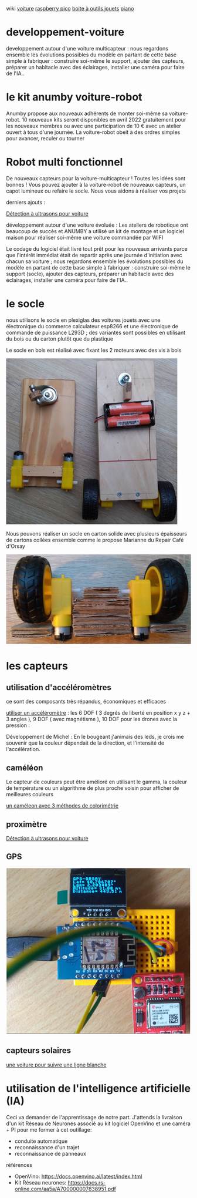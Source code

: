 wiki [voiture](https://github.com/anumby-source/developpement-voiture/wiki) [raspberry pico](https://github.com/anumby-source/raspberry-pico/wiki) [boite à outils jouets](https://github.com/anumby-source/jouets/wiki) [ piano](https://github.com/arnaudrco/piano-pour-adulte-debutant/wiki)

# developpement-voiture
developpement autour d'une voiture multicapteur : nous regardons ensemble les évolutions possibles du modèle en partant de cette base simple à fabriquer : construire soi-même le support, ajouter des capteurs, préparer un habitacle avec des éclairages, installer une caméra pour faire de l'IA..

# le kit anumby voiture-robot
Anumby propose aux nouveaux adhérents de monter soi-même sa voiture-robot. 10 nouveaux kits seront disponibles en avril 2022 gratuitement pour les nouveaux membres ou avec une participation de 10 € avec un atelier ouvert à tous d'une journée. La voiture-robot obeit à des ordres simples pour avancer, reculer ou tourner

# Robot multi fonctionnel
De nouveaux capteurs pour la voiture-multicapteur ! Toutes les idées sont bonnes ! Vous pouvez ajouter à la voiture-robot de nouveaux capteurs, un capot lumineux ou refaire le socle. Nous vous aidons à réaliser vos projets

derniers ajouts :

[Détection à ultrasons pour voiture](https://github.com/anumby-source/developpement-voiture/blob/main/esp-ultrason/ultrason.mp4)


développement autour d'une voiture évoluée : Les ateliers de robotique ont beaucoup de succès et ANUMBY a utilisé un kit de montage et un logiciel maison pour réaliser soi-même une voiture commandée par WIFI 

Le codage du logiciel était livré tout prêt pour les nouveaux arrivants parce que l'intérêt immédiat était de repartir après une journée d'initiation avec chacun sa voiture ; nous regardons ensemble les évolutions possibles du modèle en partant de cette base simple à fabriquer : construire soi-même le support (socle), ajouter des capteurs, préparer un habitacle avec des éclairages, installer une caméra pour faire de l'IA..

# le socle

nous utilisons le socle en plexiglas des voitures jouets avec une électronique du commerce calculateur esp8266 et une électronique de commande de puissance L293D ; des variantes sont possibles en utilisant du bois ou du carton plutôt que du plastique

Le socle en bois est réalisé avec fixant les 2 moteurs avec des vis à bois

![affiche](https://github.com/anumby-source/developpement-voiture/blob/main/bois.JPG)

Nous pouvons réaliser un socle en carton solide avec plusieurs épaisseurs de cartons collées ensemble comme le propose Marianne du Repair Café d'Orsay

![affiche](https://github.com/anumby-source/developpement-voiture/blob/main/carton.JPG)

# les capteurs

## utilisation d'accéléromètres 

ce sont des composants très répandus, économiques et efficaces 

[utiliser un accéléromètre](https://github.com/arnaudrco/exemples/tree/main/de-accelerometre) :  les 6 DOF ( 3 degrés de liberté en position x y z + 3 angles ), 9 DOF ( avec magnétisme ), 10 DOF pour les drones avec la pression : 

Développement de Michel : En le bougeant j'animais des leds, je crois me souvenir que la couleur dépendait de la direction, et l'intensité de l'accélération.

## caméléon

Le capteur de couleurs peut être amélioré en utilisant le gamma, la couleur de température ou un algorithme de plus proche voisin pour afficher de meilleures couleurs 

[un caméleon avec 3 méthodes de colorimétrie](https://github.com/arnaudrco/exemples/blob/main/cameleon/read-me-cameleon.pdf)


## proximètre

[Détection à ultrasons pour voiture](https://github.com/anumby-source/developpement-voiture/blob/main/esp-ultrason/ultrason.mp4)



## GPS

![affiche](https://github.com/anumby-source/developpement-voiture/blob/main/gps.png)

## capteurs solaires

[une voiture pour suivre une ligne blanche](https://github.com/anumby-source/jouets/tree/main/voiture-eclairee)

# utilisation de l'intelligence artificielle (IA) 

Ceci va demander de l'apprentissage de notre part. J'attends la livraison d'un kit Réseau de Neurones associé au kit logiciel OpenVino et une caméra + PI pour me former à cet outillage:
- conduite automatique
- reconnaissance d'un trajet
- reconnaissance de panneaux

références
- OpenVino: https://docs.openvino.ai/latest/index.html
- Kit Réseau neurones: https://docs.rs-online.com/aa5a/A700000007838951.pdf



